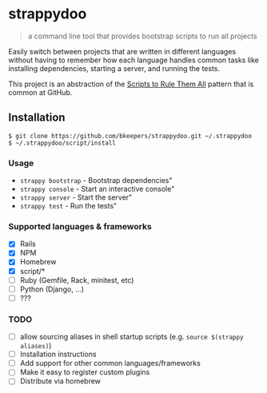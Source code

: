 # strappydoo

> a command line tool that provides bootstrap scripts to run all projects

Easily switch between projects that are written in different languages without having to remember how each language handles common tasks like installing dependencies, starting a server, and running the tests.

This project is an abstraction of the [Scripts to Rule Them All](https://githubengineering.com/scripts-to-rule-them-all/) pattern that is common at GitHub.

## Installation

```
$ git clone https://github.com/bkeepers/strappydoo.git ~/.strappydoo
$ ~/.strappydoo/script/install
```

### Usage

- `strappy bootstrap` - Bootstrap dependencies"
- `strappy console` - Start an interactive console"
- `strappy server` - Start the server"
- `strappy test` - Run the tests"

### Supported languages & frameworks

- [x] Rails
- [x] NPM
- [x] Homebrew
- [x] script/*
- [ ] Ruby (Gemfile, Rack, minitest, etc)
- [ ] Python (Django, …)
- [ ] ???

### TODO

- [ ] allow sourcing aliases in shell startup scripts (e.g. `source $(strappy aliases)`)
- [ ] Installation instructions
- [ ] Add support for other common languages/frameworks
- [ ] Make it easy to register custom plugins
- [ ] Distribute via homebrew
